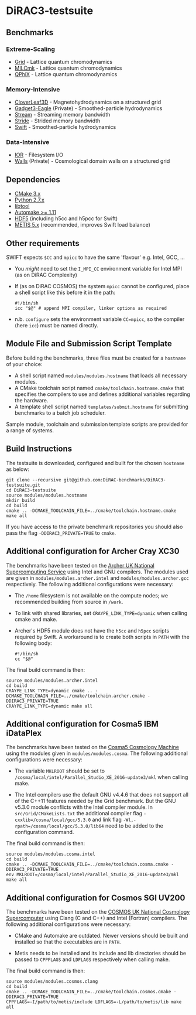 # DiRAC3-testsuite

## Benchmarks

### Extreme-Scaling

* [Grid](https://github.com/paboyle/Grid/) - Lattice quantum chromodynamics
* [MILCmk](https://asc.llnl.gov/CORAL-benchmarks/) - Lattice quantum chromodynamics
* [QPhiX](https://jeffersonlab.github.io/qphix/) - Lattice quantum chromodynamics

### Memory-Intensive

* [CloverLeaf3D](http://uk-mac.github.io/CloverLeaf3D/) - Magnetohydrodynamics on a structured grid
* [Gadget3-Eagle](http://icc.dur.ac.uk/Eagle/) (Private) - Smoothed-particle hydrodynamics
* [Stream](http://www.cs.virginia.edu/stream/) - Streaming memory bandwidth
* [Stride](https://asc.llnl.gov/CORAL-benchmarks/) - Strided memory bandwidth
* [Swift](http://icc.dur.ac.uk/swift/) - Smoothed-particle hydrodynamics

### Data-Intensive

* [IOR](https://sourceforge.net/projects/ior-sio/) - Filesystem I/O
* [Walls](http://www.damtp.cam.ac.uk/research/gr/public/cs_evol.html) (Private) - Cosmological domain walls on a structured grid

## Dependencies

* [CMake 3.x](https://cmake.org/download/)
* [Python 2.7.x](https://www.python.org/downloads/)
* [libtool](https://www.gnu.org/software/libtool/)
* [Automake >= 1.11](http://www.gnu.org/software/automake/)
* [HDF5](https://www.hdfgroup.org/downloads/index.html) (including h5cc and h5pcc for Swift)
* [METIS 5.x](http://glaros.dtc.umn.edu/gkhome/metis/metis/download) (recommended, improves Swift load balance)

## Other requirements

SWIFT expects ```$CC``` and ```mpicc``` to have the same 'flavour' e.g. Intel, GCC, ...
  * You *might* need to set the ```I_MPI_CC``` environment variable for Intel MPI (as on DiRAC Complexity)
  * If (as on DiRAC COSMOS) the system ```mpicc``` cannot be configured, place a shell script like this before it in the path:

    ```
    #!/bin/sh
    icc "$@" # append MPI compiler, linker options as required
    ```

  * n.b. ```configure``` sets the environment variable ```CC=mpicc```, so the compiler (here ```icc```) must be named directly.

## Module File and Submission Script Template

Before building the benchmarks, three files must be created for a `hostname` of your choice:

* A shell script named `modules/modules.hostname` that loads all necessary modules.
* A CMake toolchain script named `cmake/toolchain.hostname.cmake` that specifies the compilers to use and defines additional variables regarding the hardware.
* A template shell script named `templates/submit.hostname` for submitting benchmarks to a batch job scheduler.

Sample module, toolchain and submission template scripts are provided for a range of systems.

## Build Instructions

The testsuite is downloaded, configured and built for the chosen `hostname` as below:

```
git clone --recursive git@github.com:DiRAC-benchmarks/DiRAC3-testsuite.git
cd DiRAC3-testsuite
source modules/modules.hostname
mkdir build
cd build
cmake .. -DCMAKE_TOOLCHAIN_FILE=../cmake/toolchain.hostname.cmake
make all
```

If you have access to the private benchmark repositories you should also pass the flag `-DDIRAC3_PRIVATE=TRUE` to `cmake`.

## Additional configuration for Archer Cray XC30

The benchmarks have been tested on the [Archer UK National Supercomputing Service](http://www.archer.ac.uk/) using Intel and GNU compilers. The modules used are given in `modules/modules.archer.intel` and `modules/modules.archer.gcc` respectively. The following additional configurations were necessary:

* The ```/home``` filesystem is not available on the compute nodes; we recommended building from source in ```/work```.

* To link with shared libraries, set `CRAYPE_LINK_TYPE=dynamic` when calling cmake and make.

* Archer's HDF5 module does not have the ```h5cc``` and ```h5pcc``` scripts required by Swift. A workaround is to create both scripts in ```PATH``` with the following body:

  ```
  #!/bin/sh
  cc "$@"
  ```

The final build command is then:

```
source modules/modules.archer.intel
cd build
CRAYPE_LINK_TYPE=dynamic cmake .. -DCMAKE_TOOLCHAIN_FILE=../cmake/toolchain.archer.cmake -DDIRAC3_PRIVATE=TRUE
CRAYPE_LINK_TYPE=dynamic make all
```

## Additional configuration for Cosma5 IBM iDataPlex

The benchmarks have been tested on the [Cosma5 Cosmology Machine](https://www.cosma.dur.ac.uk) using the modules given in `modules/modules.cosma`. The following additional configurations were necessary:

* The variable `MKLROOT` should be set to `/cosma/local/intel/Parallel_Studio_XE_2016-update3/mkl` when calling make.

* The Intel compilers use the default GNU v4.4.6 that does not support all of the C++11 features needed by the Grid benchmark. But the GNU v5.3.0 module conflicts with the Intel compiler module. In `src/Grid/CMakeLists.txt` the additional compiler flag `-cxxlib=/cosma/local/gcc/5.3.0` and link flag `-Wl,-rpath=/cosma/local/gcc/5.3.0/lib64` need to be added to the configuration command.

The final build command is then:

```
source modules/modules.cosma.intel
cd build
cmake .. -DCMAKE_TOOLCHAIN_FILE=../cmake/toolchain.cosma.cmake -DDIRAC3_PRIVATE=TRUE
env MKLROOT=/cosma/local/intel/Parallel_Studio_XE_2016-update3/mkl make all
```

## Additional configuration for Cosmos SGI UV200

The benchmarks have been tested on the [COSMOS UK National Cosmology Supercomputer](http://www.cosmos.damtp.cam.ac.uk/) using Clang (C and C++) and Intel (Fortran) compilers. The following additional configurations were necessary:

* CMake and Automake are outdated. Newer versions should be built and installed so that the executables are in `PATH`.

* Metis needs to be installed and its include and lib directories should be passed to `CPPFLAGS` and `LDFLAGS` respectively when calling make.

The final build command is then:

```
source modules/modules.cosmos.clang
cd build
cmake .. -DCMAKE_TOOLCHAIN_FILE=../cmake/toolchain.cosmos.cmake -DDIRAC3_PRIVATE=TRUE
CPPFLAGS=-I/path/to/metis/include LDFLAGS=-L/path/to/metis/lib make all
```
